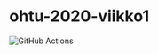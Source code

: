 # ohtu-2020-viikko1

![GitHub Actions](https://github.com/gitblast/ohtu-2020-viikko1/workflows/Java%20CI%20with%20Gradle/badge.svg)
